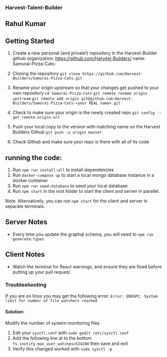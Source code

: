 ### Harvest-Talent-Builder

## Rahul Kumar

## Getting Started

1. Create a new personal (and private!) repository in the Harvest-Builder github organization: https://github.com/Harvest-Builders/
   name: Samurai-Pizza-Cats-<your REAL name>

1. Cloning the repository
   `git clone https://github.com/Harvest-Builders/Samurai-Pizza-Cats.git`

1. Rename your origin upstream so that your changes get pushed to your own repository
   `cd Samurai-Pizza-Cats`
   `git remote rename origin upstream`
   `git remote add origin git@github.com:Harvest-Builders/Samurai-Pizza-Cats-<your REAL name>.git`

1. Check to make sure your origin is the newly created repo
   `git config --get remote.origin.url`

1. Push your local copy to the version with matching name on the Harvest Builders Github
   `git push -u origin master`

1. Check Github and make sure your repo is there with all of its code

## running the code:

1. Run `npm run install:all` to install dependencies
2. Run `docker-compose up` to start a local mongo database instance in a docker container
3. Run `npm run seed:database` to seed your local database
4. Run `npm start` in the root folder to start the client and server in parallel.

Note: Alternatively, you can run `npm start` for the client and server in separate terminals.

## Server Notes

- Every time you update the graphql schema, you will need to `npm run generate:types`

## Client Notes

- Watch the terminal for React warnings, and ensure they are fixed before putting up your pull request.

### Troubleshooting

If you are on linux you may get the following error: `Error: ENOSPC: System limit for number of file watchers reached`

#### Solution:

Modify the number of system monitoring files

1. Edit your `sysctl.conf` with `sudo gedit /etc/sysctl.conf`
2. Add the following line at to the bottom `fs.inotify.max_user_watches=524288` then save and exit
3. Verify this changed worked with `sudo sysctl -p`
